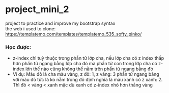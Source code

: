 # project_mini_2
project to practice and improve my bootstrap syntax
<br>the web i used to clone: https://templatemo.com/templates/templatemo_535_softy_pinko/
### Học được:
- z-index chỉ tuỳ thuộc trong phần tử lớp cha, nếu lớp cha có z index thấp hơn phần tử ngang bằng lớp cha đó mà phần tử con trong lớp cha có z-index lớn thế nào cũng không thể nằm trên phần tử ngang bằng đó
- Ví dụ: Màu đỏ là cha màu vàng, z đỏ: 1, z vàng: 3
phần tử ngang bằng với màu đỏ tức là ko nằm trong đỏ định nghĩa là màu xanh có z xanh: 2. Thì đỏ < vàng <  xanh mặc dù xanh có z-index nhỏ hơn thằng vàng